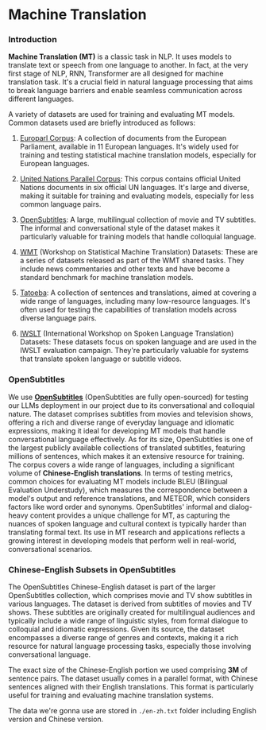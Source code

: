 # Machine Translation

### Introduction

**Machine Translation (MT)** is a classic task in NLP. It uses models to translate text or speech from one language to another. In fact, at the very first stage of NLP, RNN, Transformer are all designed for machine translation task. It's a crucial field in natural language processing that aims to break language barriers and enable seamless communication across different languages. 

A variety of datasets are used for training and evaluating MT models. Common datasets used are briefly introduced as follows:

1. [Europarl Corpus](https://www.statmt.org/europarl/): A collection of documents from the European Parliament, available in 11 European languages. It's widely used for training and testing statistical machine translation models, especially for European languages.

2. [United Nations Parallel Corpus](https://conferences.unite.un.org/uncorpus): This corpus contains official United Nations documents in six official UN languages. It's large and diverse, making it suitable for training and evaluating models, especially for less common language pairs.

3. [OpenSubtitles](https://opus.nlpl.eu/OpenSubtitles2016.php): A large, multilingual collection of movie and TV subtitles. The informal and conversational style of the dataset makes it particularly valuable for training models that handle colloquial language.

4. [WMT](https://statmt.org/wmt20/translation-task.html#download) (Workshop on Statistical Machine Translation) Datasets: These are a series of datasets released as part of the WMT shared tasks. They include news commentaries and other texts and have become a standard benchmark for machine translation models.

5. [Tatoeba](https://tatoeba.org/en/): A collection of sentences and translations, aimed at covering a wide range of languages, including many low-resource languages. It's often used for testing the capabilities of translation models across diverse language pairs.

7. [IWSLT](https://iwslt.org/) (International Workshop on Spoken Language Translation) Datasets: These datasets focus on spoken language and are used in the IWSLT evaluation campaign. They're particularly valuable for systems that translate spoken language or subtitle videos.

### OpenSubtitles

We use **[OpenSubtitles](https://opus.nlpl.eu/OpenSubtitles2016.php)** (OpenSubtitles are fully open-sourced) for testing our LLMs deployment in our project due to its conversational and colloquial nature. The dataset comprises subtitles from movies and television shows, offering a rich and diverse range of everyday language and idiomatic expressions, making it ideal for developing MT models that handle conversational language effectively. As for its size, OpenSubtitles is one of the largest publicly available collections of translated subtitles, featuring millions of sentences, which makes it an extensive resource for training. The corpus covers a wide range of languages, including a significant volume of **Chinese-English translations**. In terms of testing metrics, common choices for evaluating MT models include BLEU (Bilingual Evaluation Understudy), which measures the correspondence between a model's output and reference translations, and METEOR, which considers factors like word order and synonyms. OpenSubtitles' informal and dialog-heavy content provides a unique challenge for MT, as capturing the nuances of spoken language and cultural context is typically harder than translating formal text. Its use in MT research and applications reflects a growing interest in developing models that perform well in real-world, conversational scenarios.

### Chinese-English Subsets in OpenSubtitles

The OpenSubtitles Chinese-English dataset is part of the larger OpenSubtitles collection, which comprises movie and TV show subtitles in various languages. The dataset is derived from subtitles of movies and TV shows. These subtitles are originally created for multilingual audiences and typically include a wide range of linguistic styles, from formal dialogue to colloquial and idiomatic expressions. Given its source, the dataset encompasses a diverse range of genres and contexts, making it a rich resource for natural language processing tasks, especially those involving conversational language.


The exact size of the Chinese-English portion we used  comprising **3M** of sentence pairs. The dataset usually comes in a parallel format, with Chinese sentences aligned with their English translations. This format is particularly useful for training and evaluating machine translation systems.

The data we're gonna use are stored in `./en-zh.txt` folder including English version and Chinese version.